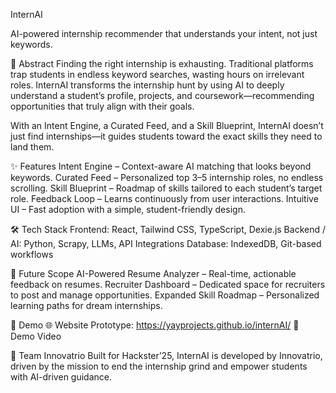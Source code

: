 InternAI

AI-powered internship recommender that understands your intent, not just keywords.

🚀 Abstract
Finding the right internship is exhausting. Traditional platforms trap students in endless keyword searches, wasting hours on irrelevant roles. InternAI transforms the internship hunt by using AI to deeply understand a student’s profile, projects, and coursework—recommending opportunities that truly align with their goals.

With an Intent Engine, a Curated Feed, and a Skill Blueprint, InternAI doesn’t just find internships—it guides students toward the exact skills they need to land them.

✨ Features
Intent Engine – Context-aware AI matching that looks beyond keywords.
Curated Feed – Personalized top 3–5 internship roles, no endless scrolling.
Skill Blueprint – Roadmap of skills tailored to each student’s target role.
Feedback Loop – Learns continuously from user interactions.
Intuitive UI – Fast adoption with a simple, student-friendly design.

🛠️ Tech Stack
Frontend: React, Tailwind CSS, TypeScript, Dexie.js
Backend / AI: Python, Scrapy, LLMs, API Integrations
Database: IndexedDB, Git-based workflows

🔮 Future Scope
AI-Powered Resume Analyzer – Real-time, actionable feedback on resumes.
Recruiter Dashboard – Dedicated space for recruiters to post and manage opportunities.
Expanded Skill Roadmap – Personalized learning paths for dream internships.

📂 Demo
🌐 Website Prototype: https://yayprojects.github.io/internAI/
🎥 Demo Video

👥 Team Innovatrio
Built for Hackster’25, InternAI is developed by Innovatrio, driven by the mission to end the internship grind and empower students with AI-driven guidance.
